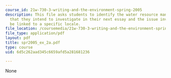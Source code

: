 ```yaml
---
course_id: 21w-730-3-writing-and-the-environment-spring-2005
description: This file asks students to identify the water resource management issue
  that they intend to investigate in their next essay and the issue investigated should
  be linked to a specific locale.
file_location: /coursemedia/21w-730-3-writing-and-the-environment-spring-2005/6d5c262aad345c6659afd5a281681236_spr2005_ex_2a.pdf
file_type: application/pdf
layout: pdf
title: spr2005_ex_2a.pdf
type: course
uid: 6d5c262aad345c6659afd5a281681236

---
```

None